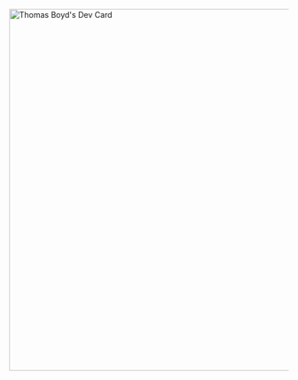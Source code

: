 <a href="https://app.daily.dev/crxxpy"><img src="https://api.daily.dev/devcards/v2/gRvlBh8l8RBoMTdtMgwK0.png?type=wide&r=a6l" width="652" alt="Thomas Boyd's Dev Card"/></a>
